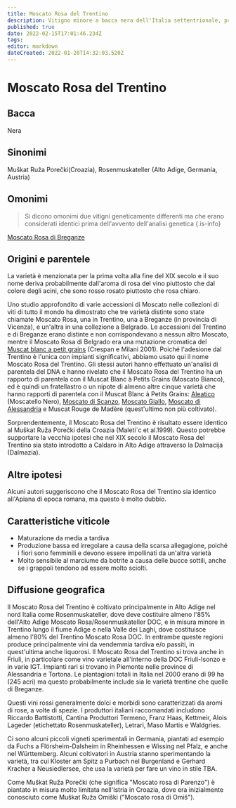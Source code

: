 ```yaml
---
title: Moscato Rosa del Trentino
description: Vitigno minore a bacca nera dell'Italia settentrionale, produce vini dolci profumati alla rosa
published: true
date: 2022-02-15T17:01:46.234Z
tags: 
editor: markdown
dateCreated: 2022-01-20T14:32:03.520Z
---
```


# Moscato Rosa del Trentino

## Bacca
Nera

## Sinonimi
Muškat Ruža Porečki(Croazia), Rosenmuskateller (Alto Adige, Germania, Austria)

## Omonimi
> Si dicono omonimi due vitigni geneticamente differenti ma che erano considerati identici prima dell'avvento dell'analisi genetica
{.is-info}

[Moscato Rosa di Breganze](/vitigni/Italia/bacca-nera/moscato-rosa-di-breganze)

## Origini e parentele

La varietà è menzionata per la prima volta alla fine del XIX secolo e il suo nome deriva probabilmente dall'aroma di rosa del vino piuttosto che dal colore degli acini, che sono rosso rosato piuttosto che rosa chiaro.

Uno studio approfondito di varie accessioni di Moscato nelle collezioni di viti di tutto il mondo ha dimostrato che tre varietà distinte sono state chiamate Moscato Rosa, una in Trentino, una a Breganze (in provincia di Vicenza), e un'altra in una collezione a Belgrado. Le accessioni del Trentino e di Breganze erano distinte e non corrispondevano a nessun altro Moscato, mentre il Moscato Rosa di Belgrado era una mutazione cromatica del [Muscat blanc a petit grains](/vitigni/Francia/bacca-bianca/muscat-blanc-a-petit-grains) (Crespan e Milani 2001). Poiché l'adesione dal Trentino è l'unica con impianti significativi, abbiamo usato qui il nome Moscato Rosa del Trentino. Gli stessi autori hanno effettuato un'analisi di parentela del DNA e hanno rivelato che il Moscato Rosa del Trentino ha un rapporto di parentela con il Muscat Blanc à Petits Grains (Moscato Bianco), ed è quindi un fratellastro o un nipote di almeno altre cinque varietà che hanno rapporti di parentela con il Muscat Blanc à Petits Grains: [Aleatico](/vitigni/Italia/bacca-nera/aleatico) (Moscatello Nero), [Moscato di Scanzo](/vitigni/Italia/bacca-bianca/moscato-di-scanzo), [Moscato Giallo](/vitigni/Italia/bacca-bianca/moscato-giallo), [Moscato di Alessandria](/vitigni/Francia/bacca-bianca/muscat-di-alessandria) e Muscat Rouge de Madère (quest'ultimo non più coltivato).

Sorprendentemente, il Moscato Rosa del Trentino è risultato essere identico al Muškat Ruža Porečki della Croazia (Maleti´c et al.1999). Questo potrebbe supportare la vecchia ipotesi che nel XIX secolo il Moscato Rosa del Trentino sia stato introdotto a Caldaro in Alto Adige attraverso la Dalmacija (Dalmazia).

## Altre ipotesi

Alcuni autori suggeriscono che il Moscato Rosa del Trentino sia identico all'Apiana di epoca romana, ma questo è molto dubbio.

## Caratteristiche viticole

- Maturazione da media a tardiva
- Produzione bassa ed irregolare a causa della scarsa allegagione, poiché i fiori sono femminili e devono essere impollinati da un'altra varietà
- Molto sensibile al marciume da botrite a causa delle bucce sottili, anche se i grappoli tendono ad essere molto sciolti.

## Diffusione geografica

Il Moscato Rosa del Trentino è coltivato principalmente in Alto Adige nel nord Italia come Rosenmuskateller, dove deve costituire almeno l'85% dell'Alto Adige Moscato Rosa/Rosenmuskateller DOC, e in misura minore in Trentino lungo il fiume Adige e nella Valle dei Laghi, dove costituisce almeno l'80% del Trentino Moscato Rosa DOC. In entrambe queste regioni produce principalmente vini da vendemmia tardiva e/o passiti, in quest'ultima anche liquorosi. Il Moscato Rosa del Trentino si trova anche in Friuli, in particolare come vino varietale all'interno della DOC Friuli-Isonzo e in varie IGT. Impianti rari si trovano in Piemonte nelle province di Alessandria e Tortona. Le piantagioni totali in Italia nel 2000 erano di 99 ha (245 acri) ma questo probabilmente include sia le varietà trentine che quelle di Breganze.

Questi vini rossi generalmente dolci e morbidi sono caratterizzati da aromi di rose, a volte di spezie. I produttori italiani raccomandati includono Riccardo Battistotti, Cantina Produttori Termeno, Franz Haas, Kettmeir, Alois Lageder (etichettato Rosenmuskateller), Letrari, Maso Martis e Waldgries.

Ci sono alcuni piccoli vigneti sperimentali in Germania, piantati ad esempio da Fuchs a Flörsheim-Dalsheim in Rheinhessen e Wissing nel Pfalz, e anche nel Württemberg. Alcuni coltivatori in Austria stanno sperimentando la varietà, tra cui Kloster am Spitz a Purbach nel Burgenland e Gerhard Kracher a Neusiedlersee, che usa la varietà per fare un vino in stile TBA.

Come Muškat Ruža Porečki (che significa "Moscato rosa di Parenzo") è piantato in misura molto limitata nell'Istria in Croazia, dove era inizialmente conosciuto come Muškat Ruža Omiški ("Moscato rosa di Omiš").

